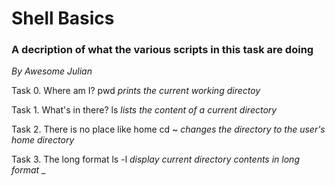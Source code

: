 # Shell Basics
### A decription of what the various scripts in this task are doing
_*By Awesome Julian*_

Task 0. Where am I?
pwd _prints the current working directoy_

Task 1. What's in there?
ls _lists the content of a current directory_

Task 2. There is no place like home
cd ~ _changes the directory to the user's home directory_

Task 3. The long format
ls -l _display current directory contents in long format_
_

